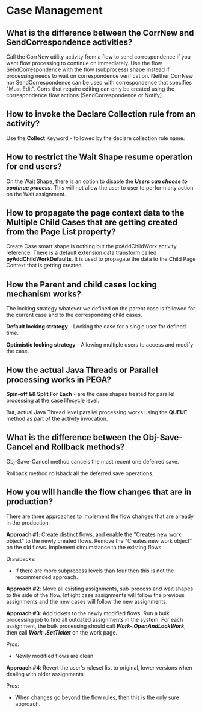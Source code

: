 # Case Management

## What is the difference between the CorrNew and SendCorrespondence activities?

Call the CorrNew utility activity from a flow to send correspondence if you want flow processing to continue on immediately. Use the flow SendCorrespondence with the flow (subprocess) shape instead if processing needs to wait on correspondence verification.  Neither CorrNew nor SendCorrespondence can be used with correspondence that specifies "Must Edit".  Corrs that require editing can only be created using the correspondence flow actions (SendCorrespondence or Notify).

## How to invoke the Declare Collection rule from an activity?

Use the **Collect** Keyword - followed by the declare collection rule name.

## How to restrict the Wait Shape resume operation for end users?

On the Wait Shape, there is an option to disable the ***Users can choose to continue process***. This will not allow the user to user to perform any action on the Wait assignment. 

## How to propagate the page context data to the Multiple Child Cases that are getting created from the Page List property?

Create Case smart shape is nothing but the pxAddChildWork activity reference. There is a default extension data transform called __pyAddChildWorkDefaults__. It is used to propagate the data to the Child Page Context that is getting created. 

## How the Parent and child cases locking mechanism works?

The locking strategy whatever we defined on the parent case is followed for the current case and to the corresponding child cases. 

__Default locking strategy__ - Locking the case for a single user for defined time. 

__Optimistic locking strategy__ - Allowing multiple users to access and modify the case. 

## How the actual Java Threads or Parallel processing works in PEGA?

__Spin-off && Split For Each__ - are the case shapes treated for parallel processing at the case lifecycle level. 

But, actual Java Thread level parallel processing works using the __QUEUE__ method as part of the activity invocation. 

## What is the difference between the Obj-Save-Cancel and Rollback methods?

Obj-Save-Cancel method cancels the most recent one deferred save. 

Rollback method rollsback all the deferred save operations. 

## How you will handle the flow changes that are in production?

There are three approaches to implement the flow changes that are already in the production.

__Approach #1__: Create distinct flows, and enable the "Creates new work object" to the newly created flows. Remove the "Creates new work object" on the old flows. Implement circumstance to the existing flows. 

Drawbacks:
- If there are more subprocess levels than four then this is not the recommended approach.

__Approach #2__: Move all existing assignments, sub-process and wait shapes to the side of the flow. Inflight case assignments will follow the previous assignments and the new cases will follow the new assignments. 

__Approach #3__: Add tickets to the newly modified flows. Run a bulk processing job to find all outdated assignments in the system. For each assignment, the bulk processing should call ***Work-.OpenAndLockWork***, then call ***Work-.SetTicket*** on the work page.

Pros:
- Newly modified flows are clean

__Approach #4__: Revert the user's ruleset list to original, lower versions when dealing with older assignments

Pros:
- When changes go beyond the flow rules, then this is the only sure approach.